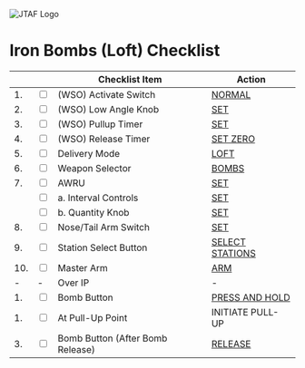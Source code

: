 ![JTAF Logo](../../../JTAF/img/Logo.png)

# **Iron Bombs (Loft) Checklist**

| | | Checklist Item | Action |
|-|-| ---------------| -------|
|1.|  <input type="checkbox">  | (WSO) Activate Switch | [NORMAL](../../cockpit/wso/right_console/front_section.md#weapon-delivery-panel) |
|2.|  <input type="checkbox">  | (WSO) Low Angle Knob | [SET](../../cockpit/wso/right_sub_panel.md#bomb-release-angle-computer) |
|3.|  <input type="checkbox">  | (WSO) Pullup Timer | [SET](../../cockpit/wso/right_sub_panel.md#bombing-timers) |
|4.|  <input type="checkbox">  | (WSO) Release Timer | [SET ZERO](../../cockpit/wso/right_sub_panel.md#bombing-timers) |
|5.|  <input type="checkbox">  | Delivery Mode | [LOFT](../../cockpit/pilot/weapon_management.md#delivery-mode-knob) |
|6.|  <input type="checkbox">  | Weapon Selector | [BOMBS](../../cockpit/pilot/weapon_management.md#weapon-selector-knob) |
|7.|  <input type="checkbox">  | AWRU | [SET](../../cockpit/pilot/weapon_management.md#aircraft-weapons-release-unit) |
|  |  <input type="checkbox">  | a. Interval Controls | [SET](../../cockpit/pilot/weapon_management.md#interval-knob) |
|  |  <input type="checkbox">  | b. Quantity Knob | [SET](../../cockpit/pilot/weapon_management.md#quantity-knob) |
|8.|  <input type="checkbox">  | Nose/Tail Arm Switch | [SET](../../cockpit/pilot/weapon_management.md#nosetail-arming-switch) |
|9.|  <input type="checkbox">  | Station Select Button | [SELECT STATIONS](../../cockpit/pilot/weapon_management.md#station-select-buttons) |
|10.|  <input type="checkbox">  | Master Arm | [ARM](../../cockpit/pilot/weapon_management.md#master-arm-switch) |
|-  |-                          | Over IP | -|
|1.|  <input type="checkbox">  | Bomb Button | [PRESS AND HOLD](../../cockpit/pilot/stick_seat.md#trigger-and-bomb-button) |
|1.|  <input type="checkbox">  | At Pull-Up Point | INITIATE PULL-UP |
|3.|  <input type="checkbox">  | Bomb Button (After Bomb Release) | [RELEASE](../../cockpit/pilot/stick_seat.md#trigger-and-bomb-button) |